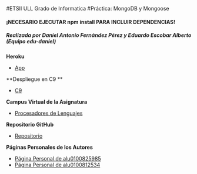 #ETSII ULL Grado de Informatica
#Práctica: MongoDB y Mongoose

#### **¡NECESARIO EJECUTAR npm install PARA INCLUIR DEPENDENCIAS!**

##### Realizada por Daniel Antonio Fernández Pérez y Eduardo Escobar Alberto (Equipo edu-daniel)

**Heroku**

* [App](https://mongodb-mongoose-edu-daniel.herokuapp.com/)

**Despliegue en C9 **

* [C9](https://mongodb-mongoose-csv-edu-daniel-danfp2.c9users.io/)

**Campus Virtual de la Asignatura**

* [Procesadores de Lenguajes](https://campusvirtual.ull.es/1516/course/view.php?id=178)

**Repositorio GitHub**

* [Repositorio](https://github.com/alu0100825985/mongodb-mongoose-csv-edu-daniel)

**Páginas Personales de los Autores**

* [Página Personal de alu0100825985](http://alu0100825985.github.io./)
* [Página Personal de alu0100812534](http://alu0100812534.github.io./)

